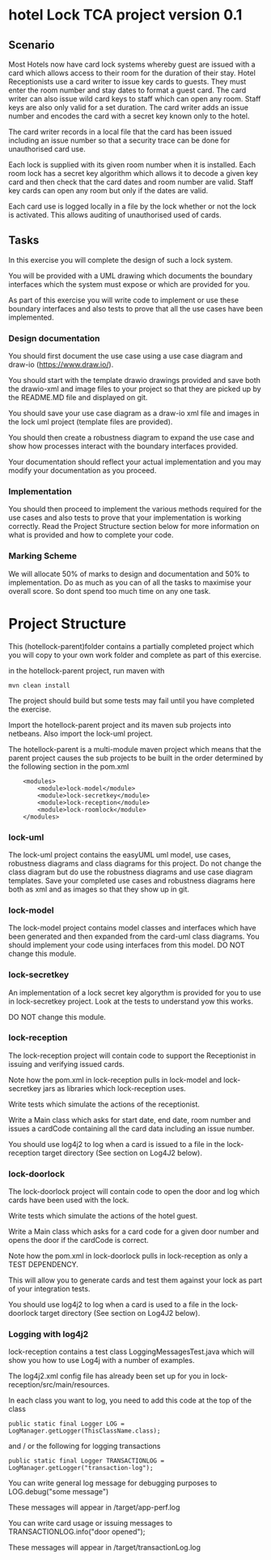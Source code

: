 # hotel Lock TCA project version 0.1

## Scenario
Most Hotels now have card lock systems whereby guest are issued with a card which allows access to their room for the duration of their stay. 
Hotel Receptionists use a card writer to issue key cards to guests. 
They must enter the room number and stay dates to format a guest card.
The card writer can also issue wild card keys to staff which can open any room.
Staff keys are also only valid for a set duration.
The card writer adds an issue number and encodes the card with a secret key known only to the hotel.

The card writer records in a local file that the card has been issued including an issue number so that a security trace can be done for unauthorised card use.

Each lock is supplied with its given room number when it is installed.
Each room lock has a secret key algorithm which allows it to decode a given key card and then check that the card dates and room number are valid. 
Staff key cards can open any room but only if the dates are valid.

Each card use is logged locally in a file by the lock whether or not the lock is activated. 
This allows auditing of unauthorised used of cards.

## Tasks

In this exercise you will complete the design of such a lock system.

You will be provided with a UML drawing which documents the boundary interfaces which the system must expose or which are provided for you.

As part of this exercise you will write code to implement or use these boundary interfaces and also tests to prove that all the use cases have been implemented.

### Design documentation
You should first document the use case using a use case diagram and draw-io (https://www.draw.io/).

You should start with the template drawio drawings provided and save both the drawio-xml and image files to your project so that they are picked up by the README.MD file and displayed on git.

You should save your use case diagram as a draw-io xml file and images in the lock uml project (template files are provided).

You should then create a robustness diagram to expand the use case and show how processes interact with the boundary interfaces provided.

Your documentation should reflect your actual implementation and you may modify your documentation as you proceed.

### Implementation

You should then proceed to implement the various methods required for the use cases and also tests to prove that your implementation is working correctly.
Read the Project Structure section below for more information on what is provided and how to complete your code.

### Marking Scheme
 
We will allocate 50% of marks to design and documentation and 50% to implementation. 
Do as much as you can of all the tasks to maximise your overall score. So dont spend too much time on any one task. 




# Project Structure

This (hotellock-parent)folder contains a partially completed project which you will copy to your own work folder and complete as part of this exercise.

in the hotellock-parent project, run maven with 
```
mvn clean install
```
The project should build but some tests may fail until you have completed the exercise. 

Import the hotellock-parent project and its maven sub projects into netbeans.
Also import the lock-uml project.

The hotellock-parent is a multi-module maven project which means that the parent project causes the sub projects to be built in the order determined by the following section in the pom.xml
```
    <modules>
        <module>lock-model</module>
        <module>lock-secretkey</module>
        <module>lock-reception</module>
        <module>lock-roomlock</module>
    </modules>
```

### lock-uml

The lock-uml project contains the easyUML uml model, use cases, robustness diagrams and class diagrams for this project.
Do not change the class diagram but do use the robustness diagrams and use case diagram templates. 
Save your completed use cases and robustness diagrams here both as xml and as images so that they show up in git.

### lock-model
The lock-model project contains model classes and interfaces which have been generated and then expanded from the card-uml class diagrams.
You should implement your code using interfaces from this model.
DO NOT change this module.

### lock-secretkey
An implementation of a lock secret key algorythm is provided for you to use in lock-secretkey project. Look at the tests to understand yow this works.

DO NOT change this module.

### lock-reception
The lock-reception project will contain code to support the Receptionist in issuing and verifying issued cards. 

Note how the pom.xml in lock-reception pulls in lock-model and lock-secretkey jars as libraries which lock-reception uses.

Write tests which simulate the actions of the receptionist.

Write a Main class which asks for start date, end date, room number and issues a cardCode containing all the card data including an issue number.

You should use log4j2 to log when a card is issued to a file in the lock-reception target directory (See section on Log4J2 below).

### lock-doorlock

The lock-doorlock project will contain code to open the door and log which cards have been used with the lock. 

Write tests which simulate the actions of the hotel guest.

Write a Main class which asks for a card code for a given door number and opens the door if the cardCode is correct.

Note how the pom.xml in lock-doorlock pulls in lock-reception as only a TEST DEPENDENCY.

This will allow you to generate cards and test them against your lock as part of your integration tests.

You should use log4j2 to log when a card is used to a file in the lock-doorlock target directory (See section on Log4J2 below).

### Logging with log4j2

lock-reception contains a test class LoggingMessagesTest.java which will show you how to use Log4j with a number of examples. 

The log4j2.xml config file has already been set up for you in lock-reception/src/main/resources.

In each class you want to log, you need to add this code at the top of the class
```
public static final Logger LOG = LogManager.getLogger(ThisClassName.class);
```
 and / or the following for logging transactions 
```
public static final Logger TRANSACTIONLOG = LogManager.getLogger("transaction-log");
```
You can write general log message for debugging purposes to LOG.debug("some message")

These messages will appear in /target/app-perf.log

You can write card usage or issuing messages to TRANSACTIONLOG.info("door opened");

These messages will appear in /target/transactionLog.log


